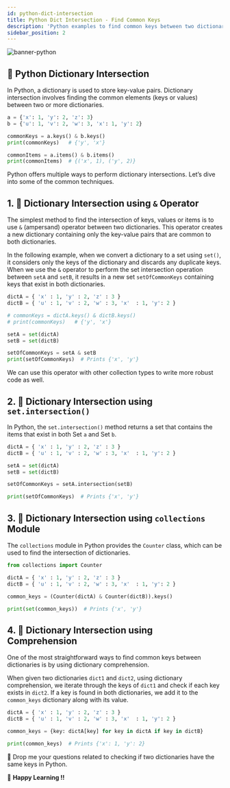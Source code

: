 ```yaml
---
id: python-dict-intersection
title: Python Dict Intersection - Find Common Keys
description: 'Python examples to find common keys between two dictionaries i.e. dictionary intersection items. Learn to compare two dictionaries keys and values.'
sidebar_position: 2
---
```

![banner-python](@site/static/img/kits/python/banner-python.png)

## 📘 Python Dictionary Intersection

In Python, a dictionary is used to store key-value pairs. Dictionary intersection involves finding the common elements (keys or values) between two or more dictionaries.

```python
a = {'x': 1, 'y': 2, 'z': 3}
b = {'u': 1, 'v': 2, 'w': 3, 'x': 1, 'y': 2}

commonKeys = a.keys() & b.keys()
print(commonKeys)   # {'y', 'x'}

commonItems = a.items() & b.items()
print(commonItems)  # {('x', 1), ('y', 2)}
```

Python offers multiple ways to perform dictionary intersections. Let’s dive into some of the common techniques.

## 1. 🔗 Dictionary Intersection using `&` Operator

The simplest method to find the intersection of keys, values or items is to use `&` (ampersand) operator between two dictionaries. This operator creates a new dictionary containing only the key-value pairs that are common to both dictionaries.

In the following example, when we convert a dictionary to a set using `set()`, it considers only the keys of the dictionary and discards any duplicate keys. When we use the `&` operator to perform the set intersection operation between `setA` and `setB`, it results in a new set `setOfCommonKeys` containing keys that exist in both dictionaries.

```python
dictA = { 'x' : 1, 'y' : 2, 'z' : 3 }
dictB = { 'u' : 1, 'v' : 2, 'w' : 3, 'x'  : 1, 'y': 2 }

# commonKeys = dictA.keys() & dictB.keys()
# print(commonKeys)   # {'y', 'x'}

setA = set(dictA)
setB = set(dictB)

setOfCommonKeys = setA & setB
print(setOfCommonKeys)  # Prints {'x', 'y'}
```

We can use this operator with other collection types to write more robust code as well.

## 2. 📌 Dictionary Intersection using `set.intersection()`

In Python, the `set.intersection()` method returns a set that contains the items that exist in both Set `a` and Set `b`.

```python
dictA = { 'x' : 1, 'y' : 2, 'z' : 3 }
dictB = { 'u' : 1, 'v' : 2, 'w' : 3, 'x'  : 1, 'y': 2 }

setA = set(dictA)
setB = set(dictB)

setOfCommonKeys = setA.intersection(setB)

print(setOfCommonKeys)  # Prints {'x', 'y'}
```

## 3. 🧮 Dictionary Intersection using `collections` Module

The `collections` module in Python provides the `Counter` class, which can be used to find the intersection of dictionaries.

```python
from collections import Counter

dictA = { 'x' : 1, 'y' : 2, 'z' : 3 }
dictB = { 'u' : 1, 'v' : 2, 'w' : 3, 'x'  : 1, 'y': 2 }

common_keys = (Counter(dictA) & Counter(dictB)).keys()

print(set(common_keys))  # Prints {'x', 'y'}
```


## 4. 🧠 Dictionary Intersection using Comprehension

One of the most straightforward ways to find common keys between dictionaries is by using dictionary comprehension.

When given two dictionaries `dict1` and `dict2`, using dictionary comprehension, we iterate through the keys of `dict1` and check if each key exists in `dict2`. If a key is found in both dictionaries, we add it to the `common_keys` dictionary along with its value.

```python
dictA = { 'x' : 1, 'y' : 2, 'z' : 3 }
dictB = { 'u' : 1, 'v' : 2, 'w' : 3, 'x'  : 1, 'y': 2 }

common_keys = {key: dictA[key] for key in dictA if key in dictB}

print(common_keys)  # Prints {'x': 1, 'y': 2}
```

💬 Drop me your questions related to checking if two dictionaries have the same keys in Python.

🧠 **Happy Learning !!**

